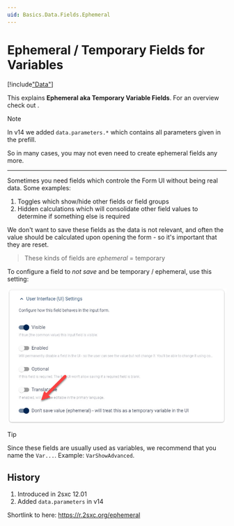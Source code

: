 ```yaml
---
uid: Basics.Data.Fields.Ephemeral
---
```


# Ephemeral / Temporary Fields for Variables

[!include["Data"](~/basics/data/_shared-content-types.md)]

This explains **Ephemeral aka Temporary Variable Fields**. For an overview check out [](xref:Basics.Data.Index).

> [!NOTE]
> In v14 we added `data.parameters.*` which contains all parameters given in the prefill. 
> 
> So in many cases, you may not even need to create ephemeral fields any more.

---

Sometimes you need fields which controle the Form UI without being real data. Some examples:

1. Toggles which show/hide other fields or field groups
1. Hidden calculations which will consolidate other field values to determine if something else is required

We don't want to save these fields as the data is not relevant, and often the value should be calculated upon opening the form - so it's important that they are reset. 

> These kinds of fields are _ephemeral_ = temporary

To configure a field to _not save_ and be temporary / ephemeral, use this setting:

<img src="./assets/ephemeral.jpg">

> [!TIP]
> Since these fields are usually used as variables, we recommend that you name the `Var...`. 
> Example: `VarShowAdvanced`.

## History

1. Introduced in 2sxc 12.01
1. Added `data.parameters` in v14

Shortlink to here: https://r.2sxc.org/ephemeral